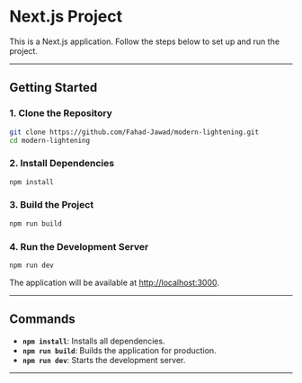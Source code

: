 # **Next.js Project**

This is a Next.js application. Follow the steps below to set up and run the project.

---

## **Getting Started**

### **1. Clone the Repository**

```bash
git clone https://github.com/Fahad-Jawad/modern-lightening.git
cd modern-lightening
```

### **2. Install Dependencies**

```bash
npm install
```

### **3. Build the Project**

```bash
npm run build
```

### **4. Run the Development Server**

```bash
npm run dev
```

The application will be available at [http://localhost:3000](http://localhost:3000).

---

## **Commands**

- **`npm install`**: Installs all dependencies.
- **`npm run build`**: Builds the application for production.
- **`npm run dev`**: Starts the development server.

---
